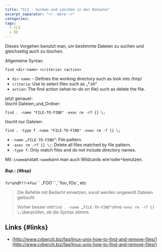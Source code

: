 ```yaml
---
title: "CLI - Suchen und Löschen in der Konsole"
excerpt_separator: "<!--more-->"
categories:
tags:
  - CLI
  - DE
---
```


Dieses Vorgehen benutzt man, um bestimmte Dateien zu suchen und gleichzeitig auch zu löschen.

Allgemeine Syntax:

```
find <dir-name> <criteria> <action>
```

* `dir-name`: - Defines the working directory such as look into /tmp/
* `criteria`: Use to select files such as „\*.sh“
* `action`: The find action (what-to-do on file) such as delete the file.

jetzt genauer:  
löscht Dateien\_und\_Ordner:

```
find . -name "FILE-TO-FIND" -exec rm -rf {} \;
```

löscht nur Dateien:

```
find . -type f -name "FILE-TO-FIND" -exec rm -f {} \;
```

* `-name „FILE-TO-FIND“`: File pattern.
* `-exec rm -rf {} \;`: Delete all files matched by file pattern.
* `-type f`: Only match files and do not include directory names.

Mit`-iname`anstatt`-name`kann man auch Wildcards wie`?`oder`*`benutzen.

##### Bsp.: {#bsp}

`fo*`und`F??`→```Foo``,```FOO```,``foo`,`fOo\`, etc

> Die Befehle mit Bedacht einsetzen, sonst werden ungewollt Dateien gelöscht
>
> Vorher besser mit`find . -name „FILE-TO-FIND“`_ohne_`-exec rm -rf {} \;`überprüfen, ob die Syntax stimmt.

## Links {#links}

* [http://www.cyberciti.biz/faq/linux-unix-how-to-find-and-remove-files/](http://www.cyberciti.biz/faq/linux-unix-how-to-find-and-remove-files/)



